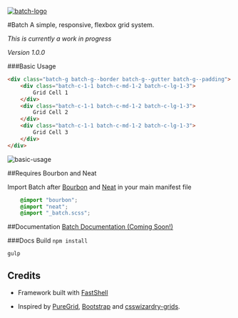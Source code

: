
[![batch-logo](https://martskin.github.io/batch/assets/img/batch-logo-small.svg)](https://martskin.github.io/batch)


#Batch
A simple, responsive, flexbox grid system.

*This is currently a work in progress*

*Version 1.0.0*

###Basic Usage
```html
<div class="batch-g batch-g--border batch-g--gutter batch-g--padding">
	<div class="batch-c-1-1 batch-c-md-1-2 batch-c-lg-1-3">
		Grid Cell 1
	</div>
	<div class="batch-c-1-1 batch-c-md-1-2 batch-c-lg-1-3">
		Grid Cell 2
	</div>
	<div class="batch-c-1-1 batch-c-md-1-2 batch-c-lg-1-3">
		Grid Cell 3
	</div>
</div>
```

![basic-usage](https://cloud.githubusercontent.com/assets/3717760/9275606/3f007484-426c-11e5-9b05-94671aaaf562.png)

##Requires Bourbon and Neat

Import Batch after [Bourbon](http://bourbon.io/) and [Neat](http://neat.bourbon.io/) in your main manifest file

```scss
	@import "bourbon";
    @import "neat";
    @import "_batch.scss";
```

##Documentation
[Batch Documentation (Coming Soon!)](https://martskin.github.io/batch)


###Docs Build
``npm install``

``gulp``

## Credits
* Framework built with [FastShell](https://github.com/HosseinKarami/fastshell)

* Inspired by [PureGrid](http://purecss.io/grids/), [Bootstrap](http://getbootstrap.com/) and [csswizardry-grids](http://csswizardry.com/csswizardry-grids/). 
